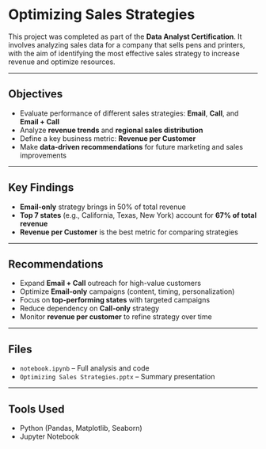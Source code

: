 # Optimizing Sales Strategies

This project was completed as part of the **Data Analyst Certification**. It involves analyzing sales data for a company that sells pens and printers, with the aim of identifying the most effective sales strategy to increase revenue and optimize resources.

---

## Objectives

- Evaluate performance of different sales strategies: **Email**, **Call**, and **Email + Call**
- Analyze **revenue trends** and **regional sales distribution**
- Define a key business metric: **Revenue per Customer**
- Make **data-driven recommendations** for future marketing and sales improvements

---

## Key Findings

- **Email-only** strategy brings in 50% of total revenue  
- **Top 7 states** (e.g., California, Texas, New York) account for **67% of total revenue**  
- **Revenue per Customer** is the best metric for comparing strategies  

---

## Recommendations

- Expand **Email + Call** outreach for high-value customers  
- Optimize **Email-only** campaigns (content, timing, personalization)  
- Focus on **top-performing states** with targeted campaigns  
- Reduce dependency on **Call-only** strategy  
- Monitor **revenue per customer** to refine strategy over time  

---

## Files

- `notebook.ipynb` – Full analysis and code
- `Optimizing Sales Strategies.pptx` – Summary presentation

---

## Tools Used

- Python (Pandas, Matplotlib, Seaborn)
- Jupyter Notebook
